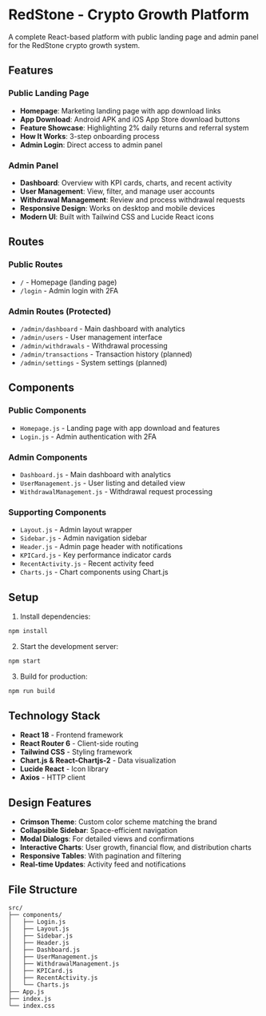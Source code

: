 # RedStone - Crypto Growth Platform

A complete React-based platform with public landing page and admin panel for the RedStone crypto growth system.

## Features

### **Public Landing Page**
- **Homepage**: Marketing landing page with app download links
- **App Download**: Android APK and iOS App Store download buttons
- **Feature Showcase**: Highlighting 2% daily returns and referral system
- **How It Works**: 3-step onboarding process
- **Admin Login**: Direct access to admin panel

### **Admin Panel**
- **Dashboard**: Overview with KPI cards, charts, and recent activity
- **User Management**: View, filter, and manage user accounts
- **Withdrawal Management**: Review and process withdrawal requests
- **Responsive Design**: Works on desktop and mobile devices
- **Modern UI**: Built with Tailwind CSS and Lucide React icons

## Routes

### Public Routes
- `/` - Homepage (landing page)
- `/login` - Admin login with 2FA

### Admin Routes (Protected)
- `/admin/dashboard` - Main dashboard with analytics
- `/admin/users` - User management interface
- `/admin/withdrawals` - Withdrawal processing
- `/admin/transactions` - Transaction history (planned)
- `/admin/settings` - System settings (planned)

## Components

### Public Components
- `Homepage.js` - Landing page with app download and features
- `Login.js` - Admin authentication with 2FA

### Admin Components
- `Dashboard.js` - Main dashboard with analytics
- `UserManagement.js` - User listing and detailed view
- `WithdrawalManagement.js` - Withdrawal request processing

### Supporting Components
- `Layout.js` - Admin layout wrapper
- `Sidebar.js` - Admin navigation sidebar
- `Header.js` - Admin page header with notifications
- `KPICard.js` - Key performance indicator cards
- `RecentActivity.js` - Recent activity feed
- `Charts.js` - Chart components using Chart.js

## Setup

1. Install dependencies:
```bash
npm install
```

2. Start the development server:
```bash
npm start
```

3. Build for production:
```bash
npm run build
```

## Technology Stack

- **React 18** - Frontend framework
- **React Router 6** - Client-side routing
- **Tailwind CSS** - Styling framework
- **Chart.js & React-Chartjs-2** - Data visualization
- **Lucide React** - Icon library
- **Axios** - HTTP client

## Design Features

- **Crimson Theme**: Custom color scheme matching the brand
- **Collapsible Sidebar**: Space-efficient navigation
- **Modal Dialogs**: For detailed views and confirmations
- **Interactive Charts**: User growth, financial flow, and distribution charts
- **Responsive Tables**: With pagination and filtering
- **Real-time Updates**: Activity feed and notifications

## File Structure

```
src/
├── components/
│   ├── Login.js
│   ├── Layout.js
│   ├── Sidebar.js
│   ├── Header.js
│   ├── Dashboard.js
│   ├── UserManagement.js
│   ├── WithdrawalManagement.js
│   ├── KPICard.js
│   ├── RecentActivity.js
│   └── Charts.js
├── App.js
├── index.js
└── index.css
```